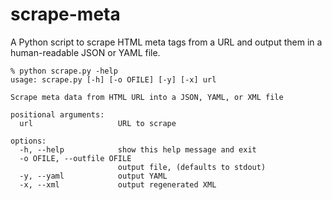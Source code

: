 # scrape-meta

A Python script to scrape HTML meta tags from a URL and output them in a human-readable JSON or YAML file.

```
% python scrape.py -help
usage: scrape.py [-h] [-o OFILE] [-y] [-x] url

Scrape meta data from HTML URL into a JSON, YAML, or XML file

positional arguments:
  url                   URL to scrape

options:
  -h, --help            show this help message and exit
  -o OFILE, --outfile OFILE
                        output file, (defaults to stdout)
  -y, --yaml            output YAML
  -x, --xml             output regenerated XML
```
